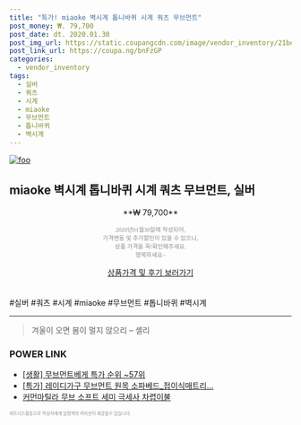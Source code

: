 ```yaml
--- 
title: "특가! miaoke 벽시계 톱니바퀴 시계 쿼츠 무브먼트" 
post_money: ₩. 79,700 
post_date: dt. 2020.01.30 
post_img_url: https://static.coupangcdn.com/image/vendor_inventory/21be/1de74decccdee886f5c36aa11ff43c6718878bf9c2331a996385e6b32ad7.jpg 
post_link_url: https://coupa.ng/bnFzGP 
categories: 
  - vendor_inventory 
tags: 
  - 실버 
  - 쿼츠 
  - 시계 
  - miaoke 
  - 무브먼트 
  - 톱니바퀴 
  - 벽시계 
--- 
```

[![foo](https://static.coupangcdn.com/image/vendor_inventory/21be/1de74decccdee886f5c36aa11ff43c6718878bf9c2331a996385e6b32ad7.jpg)](https://coupa.ng/bnFzGP) 

## miaoke 벽시계 톱니바퀴 시계 쿼츠 무브먼트, 실버 
<p style="text-align: center;">**₩ 79,700**</p> 
<p style="text-align: center;"><span style="color: #898c8f; font-family: Georgia,Times,serif; font-size: 0.75em;">2020년01월30일에 작성되어, <br>가격변동 및 추가할인이 있을 수 있으니,<br> 상품 가격을 꼭!확인해주세요.<br>행복하세요~</span> 
</p>	 
<div markdown="0" style="text-align: center;"><a href="https://coupa.ng/bnFzGP" class="btn btn--success">상품가격 및 후기 보러가기</a></div> 
<br><br> 
  #실버 #쿼츠 #시계 #miaoke #무브먼트 #톱니바퀴 #벽시계 
<hr> 

> 겨울이 오면 봄이 멀지 않으리 – 셸리 


### POWER LINK

* <a href="https://blog.naver.com/sakai111/221789873589" target="_blank"> [생활] 무브먼트베게 특가 순위 ~57위</a>
* <a href="https://blog.naver.com/santokki14/221789668444" target="_blank">[특가] 레이디가구 무브먼트 원목 소파베드_접이식매트리...</a>
* <a href="https://blog.naver.com/sakai111/221781247405" target="_blank">커먼마틸라 무브 소프트 세미 극세사 차렵이불</a>

<span style="color: #898c8f; font-family: Georgia,Times,serif; font-size: 0.55em;">파트너스활동으로 작성자에게 일정액의 커미션이 제공될수 있습니다.</span> 
